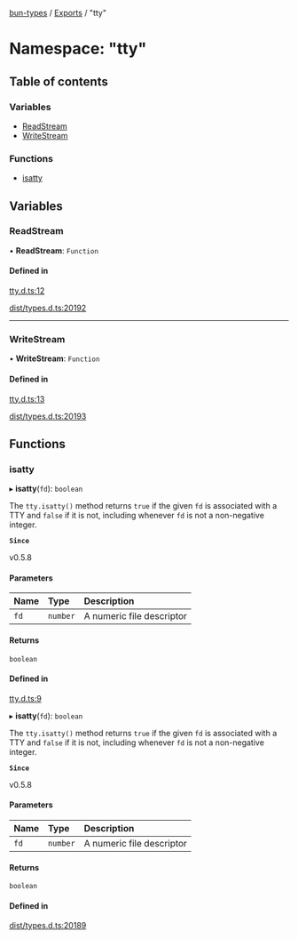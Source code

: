 [bun-types](https://github.com/oven-sh/bun-types/blob/master/api-docs/README.md) / [Exports](https://github.com/oven-sh/bun-types/blob/master/api-docs/modules.md) / "tty"

# Namespace: "tty"

## Table of contents

### Variables

- [ReadStream](https://github.com/oven-sh/bun-types/blob/master/api-docs/modules/tty_.md#readstream)
- [WriteStream](https://github.com/oven-sh/bun-types/blob/master/api-docs/modules/tty_.md#writestream)

### Functions

- [isatty](https://github.com/oven-sh/bun-types/blob/master/api-docs/modules/tty_.md#isatty)

## Variables

### ReadStream

• **ReadStream**: `Function`

#### Defined in

[tty.d.ts:12](https://github.com/valgaze/bun-types/blob/6f8dbf8/tty.d.ts#L12)

[dist/types.d.ts:20192](https://github.com/valgaze/bun-types/blob/6f8dbf8/dist/types.d.ts#L20192)

___

### WriteStream

• **WriteStream**: `Function`

#### Defined in

[tty.d.ts:13](https://github.com/valgaze/bun-types/blob/6f8dbf8/tty.d.ts#L13)

[dist/types.d.ts:20193](https://github.com/valgaze/bun-types/blob/6f8dbf8/dist/types.d.ts#L20193)

## Functions

### isatty

▸ **isatty**(`fd`): `boolean`

The `tty.isatty()` method returns `true` if the given `fd` is associated with
a TTY and `false` if it is not, including whenever `fd` is not a non-negative
integer.

**`Since`**

v0.5.8

#### Parameters

| Name | Type | Description |
| :------ | :------ | :------ |
| `fd` | `number` | A numeric file descriptor |

#### Returns

`boolean`

#### Defined in

[tty.d.ts:9](https://github.com/valgaze/bun-types/blob/6f8dbf8/tty.d.ts#L9)

▸ **isatty**(`fd`): `boolean`

The `tty.isatty()` method returns `true` if the given `fd` is associated with
a TTY and `false` if it is not, including whenever `fd` is not a non-negative
integer.

**`Since`**

v0.5.8

#### Parameters

| Name | Type | Description |
| :------ | :------ | :------ |
| `fd` | `number` | A numeric file descriptor |

#### Returns

`boolean`

#### Defined in

[dist/types.d.ts:20189](https://github.com/valgaze/bun-types/blob/6f8dbf8/dist/types.d.ts#L20189)
